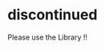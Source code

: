 # discontinued

Please use the Library !!




<!-- # Icons

<p align="center">
  <img width="50%" src="./readme.images/00-cyberark-all.png">
</p>

URL for Draw.IO: https://yacdn.org/serve/https://raw.githubusercontent.com/CoolZeroNL/draw-io-plugins/master/%23%20Draw-io-plugin-Cyberark-Icons/draw-io-plugin-cyberark-icons-v1.js?maxAge=10

# Sorting

There will be created as many folders there is in `cyberark.images` an stencil in Draw.io

Place your images in the `cyberark.images` \ `subfolder` to have them embedded in a stencel within draw.io

# run

When there is an update of the images folder, run `01-create_xml-gen-v1.sh` to re-generate the plugin js file and the xml files for the sencil. -->